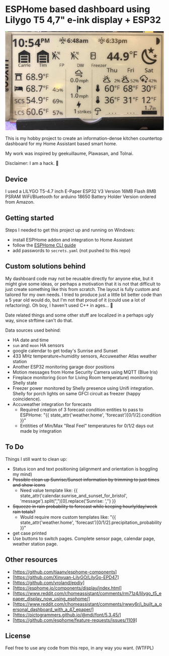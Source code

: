 # ESPHome based dashboard using Lilygo T5 4,7" e-ink display + ESP32

![2022-03-10 - Lily Dashboard](https://github.com/MonkeyMania/esphome-dashboard-lilygo-t5/blob/main/2022-03-10%20-%20Lily%20Dashboard.JPG?raw=true)

This is my hobby project to create an information-dense kitchen countertop dashboard for my Home Assistant based smart home.

My work was inspired by geekuillaume, Plawasan, and Tolnai.

Disclaimer: I am a hack. 🙂

## Device

I used a LILYGO T5-4.7 inch E-Paper ESP32 V3 Version 16MB Flash 8MB PSRAM WiFi/Bluetooth for arduino 18650 Battery Holder Version ordered from Amazon.

## Getting started

Steps I needed to get this project up and running on Windows:

- install ESPHome addon and integration to Home Assistant
- follow the [ESPHome CLI guide](https://esphome.io/guides/getting_started_command_line.html)
- add passwords to `secrets.yaml` (not pushed to this repo)

## Custom solutions behind

My dashboard code may not be reusable directly for anyone else, but it might give some ideas, or perhaps a motivation that it is not that difficult to just create something like this from scratch. The layout is fully custom and tailored for my own needs. I tried to produce just a little bit better code than a 5 year old would do, but I'm not that proud of it (could use a lot of refactoring). Oh boy, I haven't used C++ in ages... 🙂

Date related things and some other stuff are localized in a perhaps ugly way, since strftime can't do that.

Data sources used behind:

- HA date and time
- `sun` and `moon` HA sensors
- google calendar to get today's Sunrise and Sunset
- 433 MHz temperature+humidity sensors, Accuweather Atlas weather station
- Another ESP32 monitoring garage door positions
- Motion messages from Home Security Camera using MQTT (Blue Iris)
- Fireplace monitoring (icon for Living Room temperature) monitoring Shelly state
- Freezer power monitored by Shelly presence using Unifi integration. Shelly for porch lights on same GFCI circuit as freezer (happy coincidence).
- Accuweather integration for forecasts
  - Required creation of 3 forecast condition entities to pass to ESPHome: 
    "{{ state_attr('weather.home', 'forecast')[0/1/2].condition }}"
  - Entitities of Min/Max "Real Feel" temperatures for 0/1/2 days out made by integration

## To Do

Things I still want to clean up:

- Status icon and text positioning (alignment and orientation is boggling my mind)
- ~~Possible clean up Sunrise/Sunset information by trimming to just times and show icons~~
  - Need value template like: 
    {{ state_attr('calendar.sunrise_and_sunset_for_bristol', 'message').split(",")[0].replace('Sunrise: ','') }}
- ~~Squeeze in rain probability to forecast while keeping hourly/day/week rain totals?~~
  - Would require more custom templates like: 
    "{{ state_attr('weather.home', 'forecast')[0/1/2].precipitation_probability }}"
- get case printed
- Use buttons to switch pages. Complete sensor page, calendar page, weather station page.

## Other resources

- [https://github.com/tiaanv/esphome-components]
- [https://github.com/Xinyuan-LilyGO/LilyGo-EPD47]
- [https://github.com/vroland/epdiy]
- [https://esphome.io/components/display/index.html]
- [https://www.reddit.com/r/homeassistant/comments/rm71z4/lilygo_t5_epaper_display_now_using_esphome/]
- [https://www.reddit.com/r/homeassistant/comments/rwwy6r/i_built_a_personal_dashboard_with_a_47_epaper/]
- [https://pictogrammers.github.io/@mdi/font/5.3.45/]
- [https://github.com/esphome/feature-requests/issues/1109]

## License

Feel free to use any code from this repo, in any way you want. (WTFPL)
